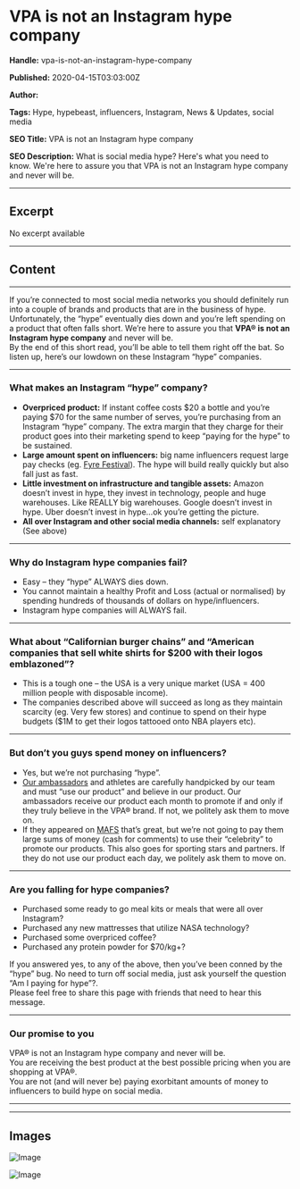 # VPA is not an Instagram hype company

**Handle:** vpa-is-not-an-instagram-hype-company

**Published:** 2020-04-15T03:03:00Z

**Author:**  

**Tags:** Hype, hypebeast, influencers, Instagram, News & Updates, social media

**SEO Title:** VPA is not an Instagram hype company

**SEO Description:** What is social media hype? Here's what you need to know. We're here to assure you that VPA is not an Instagram hype company and never will be.

---

## Excerpt

No excerpt available

---

## Content

---

If you’re connected to most social media networks you should definitely run into a couple of brands and products that are in the business of hype. Unfortunately, the “hype” eventually dies down and you’re left spending on a product that often falls short. We’re here to assure you that **VPA® is not an Instagram hype company** and never will be.  
By the end of this short read, you’ll be able to tell them right off the bat. So listen up, here’s our lowdown on these Instagram “hype” companies.

---

### What makes an Instagram “hype” company?

- **Overpriced product:** If instant coffee costs $20 a bottle and you’re paying $70 for the same number of serves, you’re purchasing from an Instagram “hype” company. The extra margin that they charge for their product goes into their marketing spend to keep “paying for the hype” to be sustained.
- **Large amount spent on influencers:** big name influencers request large pay checks (eg. [Fyre Festival](https://www.businessinsider.com/fyre-festival-expectations-vs-reality-2017-4)). The hype will build really quickly but also fall just as fast.
- **Little investment on infrastructure and tangible assets:** Amazon doesn’t invest in hype, they invest in technology, people and huge warehouses. Like REALLY big warehouses. Google doesn’t invest in hype. Uber doesn’t invest in hype…ok you’re getting the picture.
- **All over Instagram and other social media channels:** self explanatory (See above)

---

### Why do Instagram hype companies fail?

- Easy – they “hype” ALWAYS dies down.
- You cannot maintain a healthy Profit and Loss (actual or normalised) by spending hundreds of thousands of dollars on hype/influencers.
- Instagram hype companies will ALWAYS fail.

---

### What about “Californian burger chains” and “American companies that sell white shirts for $200 with their logos emblazoned”?

- This is a tough one – the USA is a very unique market (USA = 400 million people with disposable income).
- The companies described above will succeed as long as they maintain scarcity (eg. Very few stores) and continue to spend on their hype budgets ($1M to get their logos tattooed onto NBA players etc).

---

### But don’t you guys spend money on influencers?

- Yes, but we’re not purchasing “hype”.
- [Our ambassadors](/pages/team-vpa) and athletes are carefully handpicked by our team and must “use our product” and believe in our product. Our ambassadors receive our product each month to promote if and only if they truly believe in the VPA® brand. If not, we politely ask them to move on.
- If they appeared on [MAFS](https://www.facebook.com/MAFS) that’s great, but we’re not going to pay them large sums of money (cash for comments) to use their “celebrity” to promote our products. This also goes for sporting stars and partners. If they do not use our product each day, we politely ask them to move on.

---

### Are you falling for hype companies?

- Purchased some ready to go meal kits or meals that were all over Instagram?
- Purchased any new mattresses that utilize NASA technology?
- Purchased some overpriced coffee?
- Purchased any protein powder for $70/kg+?

If you answered yes, to any of the above, then you’ve been conned by the “hype” bug. No need to turn off social media, just ask yourself the question “Am I paying for hype”?.  
Please feel free to share this page with friends that need to hear this message.

---

### Our promise to you

VPA® is not an Instagram hype company and never will be.  
You are receiving the best product at the best possible pricing when you are shopping at VPA®.  
You are not (and will never be) paying exorbitant amounts of money to influencers to build hype on social media.

---

---

## Images

![Image](undefined)

![Image](undefined)

